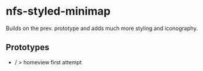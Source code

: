 # nfs-styled-minimap

Builds on the prev. prototype and adds much more styling and iconography.

## Prototypes

- / > homeview first attempt
